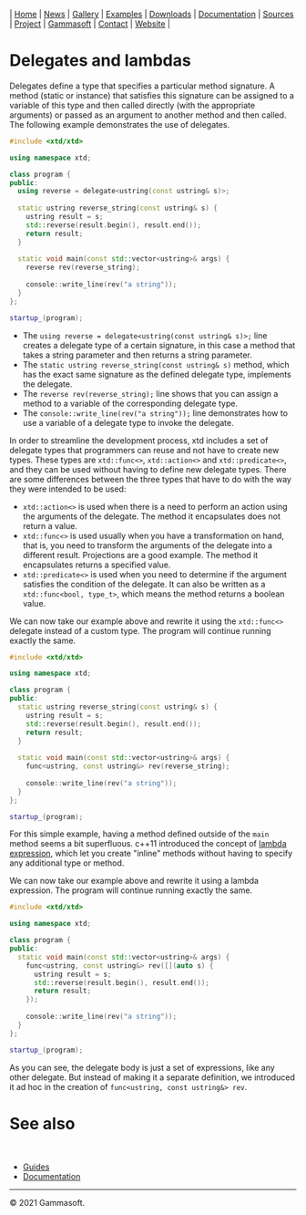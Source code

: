 | [Home](home.md) | [News](news.md) | [Gallery](gallery.md) | [Examples](examples.md) | [Downloads](downloads.md) | [Documentation](documentation.md) | [Sources](https://github.com/gammasoft71/xtd) | [Project](https://sourceforge.net/projects/xtdpro/) | [Gammasoft](gammasoft.md)  | [Contact](contact.md) | [Website](https://gammasoft71.wixsite.com/xtdpro) |

# Delegates and lambdas

Delegates define a type that specifies a particular method signature. 
A method (static or instance) that satisfies this signature can be assigned to a variable of this type and then called directly (with the appropriate arguments) or passed as an argument to another method and then called.
The following example demonstrates the use of delegates.

```c++
#include <xtd/xtd>

using namespace xtd;

class program {
public:
  using reverse = delegate<ustring(const ustring& s)>;
  
  static ustring reverse_string(const ustring& s) {
    ustring result = s;
    std::reverse(result.begin(), result.end());
    return result;
  }
  
  static void main(const std::vector<ustring>& args) {
    reverse rev(reverse_string);
    
    console::write_line(rev("a string"));
  }
};

startup_(program);
```

* The ```using reverse = delegate<ustring(const ustring& s)>;``` line creates a delegate type of a certain signature, in this case a method that takes a string parameter and then returns a string parameter.
* The ```static ustring reverse_string(const ustring& s)``` method, which has the exact same signature as the defined delegate type, implements the delegate.
* The ```reverse rev(reverse_string);``` line shows that you can assign a method to a variable of the corresponding delegate type.
* The ```console::write_line(rev("a string"));``` line demonstrates how to use a variable of a delegate type to invoke the delegate.

In order to streamline the development process, xtd includes a set of delegate types that programmers can reuse and not have to create new types. 
These types are ```xtd::func<>```, ```xtd::action<>``` and ```xtd::predicate<>```, and they can be used without having to define new delegate types. 
There are some differences between the three types that have to do with the way they were intended to be used:

* ```xtd::action<>``` is used when there is a need to perform an action using the arguments of the delegate. The method it encapsulates does not return a value.
* ```xtd::func<>``` is used usually when you have a transformation on hand, that is, you need to transform the arguments of the delegate into a different result. Projections are a good example. The method it encapsulates returns a specified value.
* ```xtd::predicate<>``` is used when you need to determine if the argument satisfies the condition of the delegate. It can also be written as a ```xtd::func<bool, type_t>```, which means the method returns a boolean value.

We can now take our example above and rewrite it using the ```xtd::func<>``` delegate instead of a custom type.
The program will continue running exactly the same.

```c++
#include <xtd/xtd>

using namespace xtd;

class program {
public:
  static ustring reverse_string(const ustring& s) {
    ustring result = s;
    std::reverse(result.begin(), result.end());
    return result;
  }
  
  static void main(const std::vector<ustring>& args) {
    func<ustring, const ustring&> rev(reverse_string);
    
    console::write_line(rev("a string"));
  }
};

startup_(program);
```

For this simple example, having a method defined outside of the ```main``` method seems a bit superfluous. c++11 introduced the concept of [lambda expression](https://en.cppreference.com/w/cpp/language/lambda), which let you create "inline" methods without having to specify any additional type or method.

We can now take our example above and rewrite it using a lambda expression.
The program will continue running exactly the same.

```c++
#include <xtd/xtd>

using namespace xtd;

class program {
public:
  static void main(const std::vector<ustring>& args) {
    func<ustring, const ustring&> rev([](auto s) {
      ustring result = s;
      std::reverse(result.begin(), result.end());
      return result;
    });
    
    console::write_line(rev("a string"));
  }
};

startup_(program);
```

As you can see, the delegate body is just a set of expressions, like any other delegate. 
But instead of making it a separate definition, we introduced it ad hoc in the creation of ```func<ustring, const ustring&> rev```.

# See also
​
* [Guides](guides.md)
* [Documentation](documentation.md)

______________________________________________________________________________________________

© 2021 Gammasoft.

